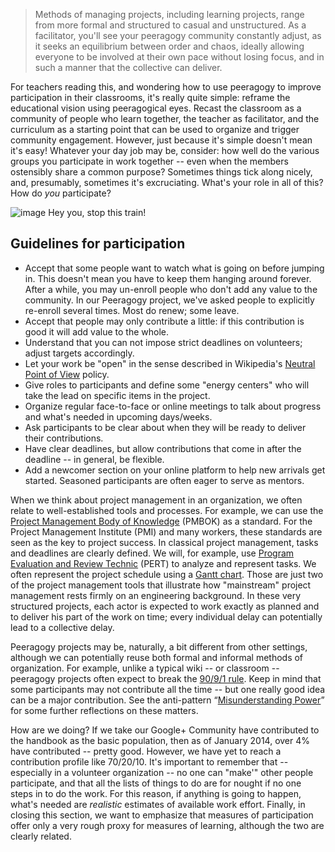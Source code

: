 > Methods of managing projects, including learning projects, range from
> more formal and structured to casual and unstructured. As a
> facilitator, you'll see your peeragogy community constantly adjust, as
> it seeks an equilibrium between order and chaos, ideally allowing
> everyone to be involved at their own pace without losing focus, and in
> such a manner that the collective can deliver.

For teachers reading this, and wondering how to use peeragogy to improve
participation in their classrooms, it's really quite simple: reframe the
educational vision using peeragogical eyes. Recast the classroom as a
community of people who learn together, the teacher as facilitator, and
the curriculum as a starting point that can be used to organize and
trigger community engagement. However, just because it's simple doesn't
mean it's easy! Whatever your day job may be, consider: how well do the
various groups you participate in work together -- even when the members
ostensibly share a common purpose? Sometimes things tick along nicely,
and, presumably, sometimes it's excruciating. What's your role in all of
this? How do *you* participate?

![image](http://peeragogy.org/wp-content/uploads/2013/10/james-gang.jpg)
Hey you, stop this train!

Guidelines for participation
----------------------------

-   Accept that some people want to watch what is going on before
    jumping in. This doesn't mean you have to keep them hanging around
    forever. After a while, you may un-enroll people who don't add any
    value to the community. In our Peeragogy project, we've asked people
    to explicitly re-enroll several times. Most do renew; some leave.
-   Accept that people may only contribute a little: if this
    contribution is good it will add value to the whole.
-   Understand that you can not impose strict deadlines on volunteers;
    adjust targets accordingly.
-   Let your work be "open" in the sense described in Wikipedia's
    [Neutral Point of
    View](http://en.wikipedia.org/wiki/Wikipedia:Neutral_point_of_view)
    policy.
-   Give roles to participants and define some "energy centers" who will
    take the lead on specific items in the project.
-   Organize regular face-to-face or online meetings to talk about
    progress and what's needed in upcoming days/weeks.
-   Ask participants to be clear about when they will be ready to
    deliver their contributions.
-   Have clear deadlines, but allow contributions that come in after the
    deadline -- in general, be flexible.
-   Add a newcomer section on your online platform to help new arrivals
    get started. Seasoned participants are often eager to serve as
    mentors.

When we think about project management in an organization, we often
relate to well-established tools and processes. For example, we can use
the [Project Management Body of
Knowledge](http://www.pmi.org/PMBOK-Guide-and-Standards.aspx) (PMBOK) as
a standard. For the Project Management Institute (PMI) and many workers,
these standards are seen as the key to project success. In classical
project management, tasks and deadlines are clearly defined. We will,
for example, use [Program Evaluation and Review
Technic](http://en.wikipedia.org/wiki/PERT) (PERT) to analyze and
represent tasks. We often represent the project schedule using a [Gantt
chart](http://en.wikipedia.org/wiki/Gantt_chart). Those are just two of
the project management tools that illustrate how "mainstream" project
management rests firmly on an engineering background. In these very
structured projects, each actor is expected to work exactly as planned
and to deliver his part of the work on time; every individual delay can
potentially lead to a collective delay.

Peeragogy projects may be, naturally, a bit different from other
settings, although we can potentially reuse both formal and informal
methods of organization. For example, unlike a typical wiki -- or
classroom -- peeragogy projects often expect to break the [90/9/1
rule](http://en.wikipedia.org/wiki/1%25_rule_%28Internet_culture%29).
Keep in mind that some participants may not contribute all the time --
but one really good idea can be a major contribution. See the
anti-pattern “[Misunderstanding
Power](http://peeragogy.org/practice/antipatterns/misunderstanding-power/ "Misunderstanding power")”
for some further reflections on these matters.

How are we doing? If we take our Google+ Community have contributed to
the handbook as the basic population, then as of January 2014, over 4%
have contributed -- pretty good. However, we have yet to reach a
contribution profile like 70/20/10. It's important to remember that --
especially in a volunteer organization -- no one can "make'" other
people participate, and that all the lists of things to do are for
nought if no one steps in to do the work. For this reason, if anything
is going to happen, what's needed are *realistic* estimates of available
work effort. Finally, in closing this section, we want to emphasize that
measures of participation offer only a very rough proxy for measures of
learning, although the two are clearly related.
